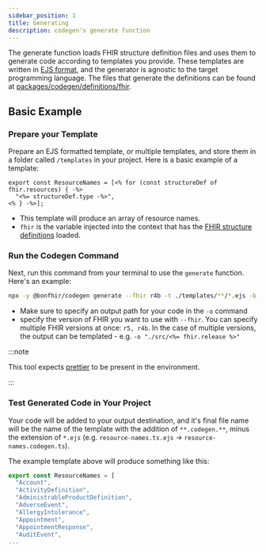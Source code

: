 ```yaml
---
sidebar_position: 1
title: Generating
description: codegen's generate function
---
```


The generate function loads FHIR structure definition files and uses them to generate code according to templates you provide. These templates are written in [EJS format](https://ejs.co/), and the generator is agnostic to the target programming language. The files that generate the definitions can be found at [packages/codegen/definitions/fhir](https://github.com/bonfhir/bonfhir/tree/main/packages/codegen/definitions/fhir).

## Basic Example

### Prepare your Template

Prepare an EJS formatted template, or multiple templates, and store them in a folder called `/templates` in your project. Here is a basic example of a template:

```ejs title="resource-names.ts.ejs"
export const ResourceNames = [<% for (const structureDef of fhir.resources) { -%>
  "<%= structureDef.type -%>",
<% } -%>];
```

- This template will produce an array of resource names.
- `fhir` is the variable injected into the context that has the [FHIR structure definitions](https://github.com/bonfhir/bonfhir/blob/main/packages/codegen/src/fhir/fhir-definitions.ts) loaded.

### Run the Codegen Command

Next, run this command from your terminal to use the `generate` function. Here's an example:

```bash
npx -y @bonfhir/codegen generate --fhir r4b -t ./templates/**/*.ejs -b ./templates -p 'prettier --write %files%' -o ./your-output-path
```

- Make sure to specify an output path for your code in the `-o` command
- specify the version of FHIR you want to use with `--fhir`. You can specify multiple FHIR versions at once: `r5, r4b`. In the case of multiple versions, the output can be templated - e.g. `-o "./src/<%= fhir.release %>"`

:::note

This tool expects [prettier](https://prettier.io/) to be present in the environment.

:::

### Test Generated Code in Your Project

Your code will be added to your output destination, and it's final file name will be the name of the template with the addition of `**.codegen.**`, minus the extension of `*.ejs` (e.g. `resource-names.ts.ejs` -> `resource-names.codegen.ts`).

The example template above will produce something like this:

```ts
export const ResourceNames = [
  "Account",
  "ActivityDefinition",
  "AdministrableProductDefinition",
  "AdverseEvent",
  "AllergyIntolerance",
  "Appointment",
  "AppointmentResponse",
  "AuditEvent",
...
```
